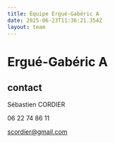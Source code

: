 ```yaml
---
title: Équipe Ergué-Gabéric A
date: 2025-06-23T11:36:21.354Z
layout: team
---
```


# Ergué-Gabéric A



## contact 

Sébastien CORDIER

06 22 74 86 11

scordier@gmail.com

